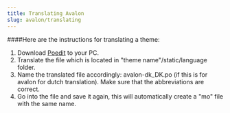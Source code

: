 ```yaml
---
title: Translating Avalon
slug: avalon/translating
---
```


####Here are the instructions for translating a theme:

1. Download [Poedit](https://poedit.net/) to your PC. 
2. Translate the file which is located in "theme name"/static/language folder. 
3. Name the translated file accordingly: avalon-dk_DK.po  (if this is for avalon for dutch translation). Make sure that the abbreviations are correct.
4. Go into the file and save it again, this will automatically create a "mo" file with the same name.

